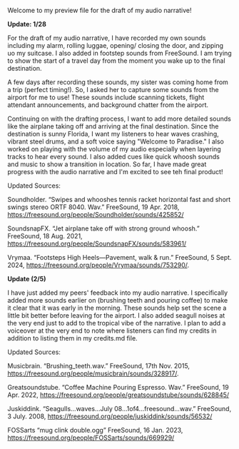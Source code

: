 Welcome to my preview file for the draft of my audio narrative! 

**Update: 1/28**

For the draft of my audio narrative, I have recorded my own sounds including my alarm, rolling luggae, opening/ closing the door, and zipping uo my suitcase. I also added in footstep sounds from FreeSound. I am trying to show the start of a travel day from the moment you wake up to the final destination. 

A few days after recording these sounds, my sister was coming home from a trip (perfect timing!). So, I asked her to capture some sounds from the airport for me to use! These sounds include scanning tickets, flight attendant announcements, and background chatter from the airport. 

Continuing on with the drafting process, I want to add more detailed sounds like the airplane taking off and arriving at the final destination. Since the destination is sunny Florida, I want my listeners to hear waves crashing, vibrant steel drums, and a soft voice saying "Welcome to Paradise." I also worked on playing with the volume of my audio especially when layering tracks to hear every sound. I also added cues like quick whoosh sounds and music to show a transition in location. So far, I have made great progress with the audio narrative and I'm excited to see teh final product! 

Updated Sources:

Soundholder. “Swipes and whooshes tennis racket horizontal fast and short swings stereo ORTF 8040. Wav.” FreeSound, 19 Apr. 2018, https://freesound.org/people/Soundholder/sounds/425852/ 

SoundsnapFX. “Jet airplane take off with strong ground whoosh.” FreeSound, 18 Aug. 2021, https://freesound.org/people/SoundsnapFX/sounds/583961/ 

Vrymaa. “Footsteps High Heels—Pavement, walk & run.” FreeSound, 5 Sept. 2024, https://freesound.org/people/Vrymaa/sounds/753290/. 


**Update (2/5)**

I have just added my peers' feedback into my audio narrative. I specifically added more sounds earlier on (brushing teeth and pouring coffee) to make it clear that it was early in the morning. These sounds help set the scene a little bit better before leaving for the airport. I also added seagull noises at the very end just to add to the tropical vibe of the narrative. I plan to add a voiceover at the very end to note where listeners can find my credits in addition to listing them in my credits.md file. 

Updated Sources:

Musicbrain. “Brushing_teeth.wav.” FreeSound, 17th Nov. 2015, https://freesound.org/people/musicbrain/sounds/328917/. 


Greatsoundstube. “Coffee Machine Pouring Espresso. Wav.” FreeSound, 19 Apr. 2022, https://freesound.org/people/greatsoundstube/sounds/628845/ 


Juskiddink. “Seagulls…waves…July 08…1of4…freesound…wav.” FreeSound, 3 July. 2008, https://freesound.org/people/juskiddink/sounds/56532/ 

FOSSarts “mug clink double.ogg” FreeSound, 16 Jan. 2023, https://freesound.org/people/FOSSarts/sounds/669929/



